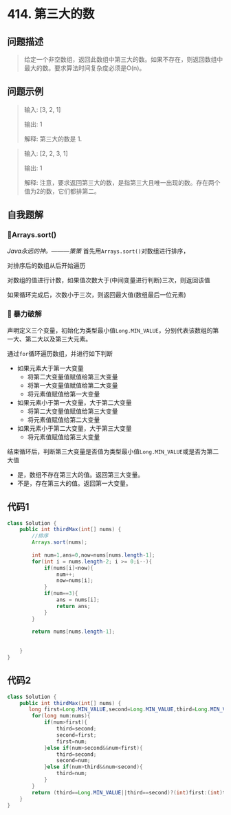 # 414. 第三大的数
问题描述
----
> 给定一个非空数组，返回此数组中第三大的数。如果不存在，则返回数组中最大的数。要求算法时间复杂度必须是O(n)。

问题示例
----
> 输入: [3, 2, 1]
>
> 输出: 1
>
> 解释: 第三大的数是 1.

> 输入: [2, 2, 3, 1]
>
> 输出: 1
>
>解释: 注意，要求返回第三大的数，是指第三大且唯一出现的数。存在两个值为2的数，它们都排第二。

自我题解
----
### 🦄Arrays.sort()
*Java永远的神。———策策*
首先用`Arrays.sort()`对数组进行排序，

对排序后的数组从后开始遍历

对数组的值进行计数，如果值次数大于(中间变量进行判断)三次，则返回该值

如果循环完成后，次数小于三次，则返回最大值(数组最后一位元素)

### 🧚‍ 暴力破解

声明定义三个变量，初始化为类型最小值`Long.MIN_VALUE`，分别代表该数组的<kbd>第一大</kbd>、<kbd>第二大</kbd>以及<kbd>第三大元素</kbd>。

通过`for`循环遍历数组，并进行如下判断
* 如果元素大于<kbd>第一大变量</kbd>
  * 将<kbd>第二大变量</kbd>值赋值给<kbd>第三大变量</kbd>
  * 将<kbd>第一大变量</kbd>值赋值给第二大变量</kbd>
  * 将元素值赋值给<kbd>第一大变量</kbd>
* 如果元素小于<kbd>第一大变量</kbd>，大于<kbd>第二大变量</kbd>
  * 将第二大变量值赋值给<kbd>第三大变量</kbd>
  * 将元素值赋值给<kbd>第二大变量</kbd>
* 如果元素小于<kbd>第二大变量</kbd>，大于<kbd>第三大变量</kbd>
  * 将元素值赋值给<kbd>第三大变量</kbd>
  
结束循环后，判断<kbd>第三大变量</kbd>是否值为类型最小值`Long.MIN_VALUE`或是否为第二大值
* 是，数组不存在第三大的值。返回<kbd>第三大变量</kbd>。
* 不是，存在第三大的值。返回<kbd>第一大变量</kbd>。

代码1
----
```java
class Solution {
    public int thirdMax(int[] nums) {
        //排序
        Arrays.sort(nums);
        
        int num=1,ans=0,now=nums[nums.length-1];
        for(int i = nums.length-2; i >= 0;i--){
            if(nums[i]<now){
                num++;
                now=nums[i];
            }
            if(num==3){
                ans = nums[i];
                return ans;
            }
        }
        
        return nums[nums.length-1];
        
        
    }
}
```

代码2
----
```java
class Solution {
    public int thirdMax(int[] nums) {
       long first=Long.MIN_VALUE,second=Long.MIN_VALUE,third=Long.MIN_VALUE;
		for(long num:nums){
			if(num>first){
				third=second;
				second=first;
				first=num;
			}else if(num>second&&num<first){
				third=second;
				second=num;
			}else if(num>third&&num<second){
				third=num;
			}
		}
		return (third==Long.MIN_VALUE||third==second)?(int)first:(int)third;
    }
}
```
